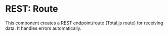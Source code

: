 # REST: Route

This component creates a REST endpoint/route (Total.js route) for receiving data. It handles errors automatically.